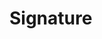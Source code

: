 # Signature

<!-- ::: IsomorphismChecker_python_serial.signature.Signature
    options:
      show_source: true -->
